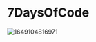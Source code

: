 # 7DaysOfCode

![1649104816971](https://user-images.githubusercontent.com/77954907/161813263-d3a94c8f-bd34-490e-96a3-2212e2e61d23.jpg)
